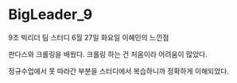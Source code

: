 # BigLeader_9
9조 빅리더 팀 스터디
6월 27일 화요일 이혜민의 느낀점

판다스와 크롤링을 배웠다. 크롤링 하는 건 처음이라 어려움이 많았다.

정규수업에서 못 따라간 부분을 스터디에서 복습하니까 정확하게 이해되었다.
